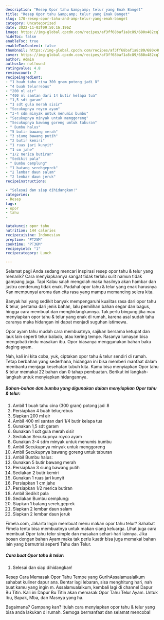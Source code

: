 ```yaml
---
description: "Resep Opor tahu &amp;amp; telur yang Enak Banget"
title: "Resep Opor tahu &amp;amp; telur yang Enak Banget"
slug: 170-resep-opor-tahu-and-amp-telur-yang-enak-banget
category: Uncategorized
date: 2022-11-03T09:50:16.196Z
image: https://img-global.cpcdn.com/recipes/af3ff68baf1a8c89/680x482cq70/opor-tahu-telur-foto-resep-utama.jpg
hideToc: false
enableToc: true
enableTocContent: false
thumbnail: https://img-global.cpcdn.com/recipes/af3ff68baf1a8c89/680x482cq70/opor-tahu-telur-foto-resep-utama.jpg
cover: https://img-global.cpcdn.com/recipes/af3ff68baf1a8c89/680x482cq70/opor-tahu-telur-foto-resep-utama.jpg
author: Admin
authorAv: notfound
ratingvalue: 4.8
reviewcount: 7
recipeingredient:
- "1 buah tahu cina 300 gram potong jadi 8"
- "4 buah telurrebus"
- "200 ml air"
- "400 ml santan dari 14 butir kelapa tua"
- "1,5 sdt garam"
- "1 sdt gula merah sisir"
- "Secukupnya royco ayam"
- "3-4 sdm minyak untuk menumis bumbu"
- "Secukupnya minyak untuk menggoreng"
- "Secukupnya bawang goreng untuk taburan"
- " Bumbu halus"
- "5 butir bawang merah"
- "3 siung bawang putih"
- "2 butir kemiri"
- "1 ruas jari kunyit"
- "1 cm jahe"
- "1/2 merica butiran"
- "Sedikit pala"
- " Bumbu cemplung"
- "1 batang serehgeprek"
- "2 lembar daun salam"
- "2 lembar daun jeruk"
recipeinstructions:

- "Selesai dan siap dihidangkan!"
categories:
- Resep
tags:
- opor
- tahu
- 

katakunci: opor tahu  
nutrition: 144 calories
recipecuisine: Indonesian
preptime: "PT25M"
cooktime: "PT36M"
recipeyield: "1"
recipecategory: Lunch

---
```



Selamat pagi Anda sedang mencari inspirasi resep opor tahu &amp; telur yang menarik? Cara menyiapkannya sangat tidak terlalu sulit namun tidak gampang juga. Tapi Kalau salah mengolah maka hasilnya akan hambar dan justru cenderung tidak enak. Padahal opor tahu &amp; telur yang enak harusnya Kan mempunyai aroma dan cita rasa yang mampu memancing selera kita.


Banyak hal yang sedikit banyak mempengaruhi kualitas rasa dari opor tahu &amp; telur, pertama dari jenis bahan, lalu pemilihan bahan segar dan bagus, hingga cara membuat dan menghidangkannya. Tak perlu bingung jika mau menyiapkan opor tahu &amp; telur yang enak di rumah, karena asal sudah tahu caranya maka hidangan ini dapat menjadi suguhan istimewa.

Opor ayam tahu mudah cara membuatnya, sajikan bersama ketupat dan lauk lain seperti telur balado, atau kering tempe. Rasanya lumayan bisa mengobati rindu masakan ibu. Opor biasanya menggunakan bahan baku daging ayam.


Nah, kali ini kita coba, yuk, ciptakan opor tahu &amp; telur sendiri di rumah. Tetap berbahan yang sederhana, hidangan ini bisa memberi manfaat dalam membantu menjaga kesehatan tubuh kita. Kamu bisa menyiapkan Opor tahu &amp; telur memakai 22 bahan dan 0 tahap pembuatan. Berikut ini langkah-langkah untuk menyiapkan hidangannya.

<!--inarticleads1-->

##### Bahan-bahan dan bumbu yang digunakan dalam menyiapkan Opor tahu &amp; telur:

1. Ambil 1 buah tahu cina (300 gram) potong jadi 8
1. Persiapkan 4 buah telur,rebus
1. Siapkan 200 ml air
1. Ambil 400 ml santan dari 1/4 butir kelapa tua
1. Gunakan 1,5 sdt garam
1. Gunakan 1 sdt gula merah sisir
1. Sediakan Secukupnya royco ayam
1. Gunakan 3-4 sdm minyak untuk menumis bumbu
1. Ambil Secukupnya minyak untuk menggoreng
1. Ambil Secukupnya bawang goreng untuk taburan
1. Ambil  Bumbu halus:
1. Gunakan 5 butir bawang merah
1. Persiapkan 3 siung bawang putih
1. Sediakan 2 butir kemiri
1. Gunakan 1 ruas jari kunyit
1. Persiapkan 1 cm jahe
1. Persiapkan 1/2 merica butiran
1. Ambil Sedikit pala
1. Sediakan  Bumbu cemplung:
1. Siapkan 1 batang sereh,geprek
1. Siapkan 2 lembar daun salam
1. Siapkan 2 lembar daun jeruk


Fimela.com, Jakarta Ingin membuat menu makan opor tahu telur? Sahabat Fimela tentu bisa membuatnya untuk makan siang keluarga. Lihat juga cara membuat Opor tahu telor simple dan masakan sehari-hari lainnya. Jika bosan dengan bahan Ayam maka tak perlu kuatir bisa juga memakai bahan lain yang bernutrisi seperti Tahu dan Telur. 

<!--inarticleads2-->

##### Cara buat Opor tahu &amp; telur:


1. Selesai dan siap dihidangkan!

Resep Cara Memasak Opor Tahu Tempe yang GurihAssalamualaikum sahabat kuliner dapur ana. Bentar lagi lebaran, sisa menghitung hari, nah buat kamu yang ingin m. Assalamualaikum, kembali lagi di channel Dapur Bu Titin. Kali ini Dapur Bu Titin akan memasak Opor Tahu Telur Ayam. Untuk Ibu, Bapak, Mba, dan Masnya yang ha. 

Bagaimana? Gampang kan? Itulah cara menyiapkan opor tahu &amp; telur yang bisa anda lakukan di rumah. Semoga bermanfaat dan selamat mencoba!
